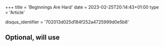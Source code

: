 +++
title = 'Beginnings Are Hard'
date = 2023-02-25T20:14:43+01:00
type = 'Article'

disqus_identifier = '702013d025d184f252a4725999d0e5b8'
## Optional, will use <title> tag value instead.
# disqus_title = ''
## Optional, will use window.location.href instead.
# disqus_url = ''
show_disqus = true
show_comment_count = true

share_buttons = ['facebook', 'twitter']

draft = false
+++

Well it took some time (almost 6 years) to create a personal blog, but here we are.

<!--more-->

## How did we come here?

This is not the first attempt on creating my own website. On my [GitHub](https://github.com/nathiss) there are many
(most of them private) repos, which contains some sort of _personal website_. All of them abandoned, but not this one!

... at least not yet. ✌(-‿-)✌ However I'm optimistic.

To better understand why I have such high hopes for this project let's go down the rabbit hole and analyze its ancestors
and try to point out why they failed.

### Platform 1: 0x52 (Django 2.2)

[Django](https://www.djangoproject.com/) is one of the first tools I've ever used to create something on the web.

> Django is a high-level Python web framework that encourages rapid development and clean, pragmatic design.
> Built by experienced developers, it takes care of much of the hassle of web development, so you can focus on writing
> your app without needing to reinvent the wheel. It’s free and open source.  
> ~ [Django website](https://www.djangoproject.com/)

Using that framework I've built a web journal. The idea was that at any moment I could use one of my devices to create
a new journal entry. They were automatically sorted by creation date and tagged with tokens retrieved from the entry's
content. The latter deserves a bit more digging into. Let's consider the following entry:

> Lorem ipsum @dolor sit amet, consectetur adipiscing elit. Aliquam sed eleifend magna. @Quisque venenatis ex ex, a
> suscipit purus iaculis ac. Sed @lacinia tincidunt nunc vitae consectetur.

A tag is a sequence of characters between `'@'` and one of `',<.>/?;:\'"[{]}\\|()=+#$%^&*~\r\n '`. When an entry was
either created or modified, then the logic extracted tags from content:

```python
@staticmethod
def extract_tag_names(text):
    words = re.split(Tag.escape_delimiters(Tag.TAG_DELIMITERS), text)
    words = list(filter(None, words))
    return [tag_name[1:].lower() for tag_name in words if tag_name.startswith(Tag.TAG_SYMBOL)]
```

It worked pretty well. I could create a new tag or use an already existing one. When the tag was orphaned _(meaning it
was referenced by no entry)_ the logic was able to take care of that too. :eyes:

The solution was designed to be used by more that one user: each person would have an account and they would be able to
access only their own entries and tags.

What happened with that project? I used it for a while, but after some time I wasn't really actively adding new entries,
so it just fated away. Also it was more of a personal utility website, than a blog. It was publicly available on
[Heroku](https://www.heroku.com/) until quite recently actually. I took down the website when [Heroku announced their
removal of free product plans](https://help.heroku.com/RSBRUH58/removal-of-heroku-free-product-plans-faq).

### Platform 2: Titan (ASP.NET)

This was _an another_ iteration of personal website development. I've decided to use
[.NET](https://en.wikipedia.org/wiki/.NET) for this one, because earlier in that year I got my first job in the field
and I was hyped to build something with the technology we used at work _(we were developing a few solutions and one of
them was built on top of [.NET Framework](https://en.wikipedia.org/wiki/.NET_Framework))_.

Sadly I deleted the source code some time ago as a part of my GitHub purge, but I remember quite vividly the problem(s)
with this one. In a sentence: it was too overengineered.

> the strategy is definitely: first make it work, then make it right, and, finally, make it fast.  
> ~ "The C Language and Models for Systems Programming" in Byte magazine (August 1983)

I wanted to use [JWT](https://en.wikipedia.org/wiki/JSON_Web_Token) as a user authentication method. I've read on many
places on the web that it's a bad idea, but still I was devoted to make it work. One of the issues I was aware of was
that you cannot _easily_ and _permanently_ logout a user when using JWT.

In a nutshell JWT are tokens stored on the client-side. However, due to encryption, they can only be read by the
service. So with each request the client sends its token to the sever (lik a cookie, you might say). If the token is
well-formed, then the server, with quite high certainty, can assume it wasn't tinkered with.

Going back to logout issue: to ensure that session will not last indefinitely the server could add `"expiryDate"` field
to payload and check its value with each request and respond accordingly. That works pretty well. The client has no way
of modifying `"expiryDate"`.

Yet it's much harder to kill the session before token expiries. My attempt was to add a new field to token's payload
which would indicate that its no longer valid and send it back to the client. The problem though is that the client does
**not** need to use the new token. It still can use the old one and, since we don't store session information on the
server, the service has not way of detecting that. :anger:

The solution I came up with was to use [Redis](https://redis.io/). To store that information on the server-side.

> **Redis:**
> The open source, in-memory data store used by millions of developers as a database, cache, streaming engine,
> and message broker.

Once the server decides the user should be logged out, it will store JWT's ID in Redis alongside with an indication of
whether the session has ended.

Can you see now when I said it was overengineered? So many complex solution for a logout functionality. The project
ended because I was too wornout to finish it.

### Platform 3: Polaris (React)

I'm actually quite proud of this one. It's a static website running on [React](https://reactjs.org/) used to host my
vector graphics. It's painfully simple, but that was kinda the point. I wanted to have a way of hosting those images
ASAP, hence React and GitHub Pages, [where the website is actually hosted](https://nathiss.github.io/Polaris/).

It wasn't my first contact with technologies used in frontend, but it was the first time when I used _state of the art_
tools for a new website. My knowledge of [NodeJS](https://nodejs.org/en/) and utilities built on top of it was
practically nonexistent. That changed once I've written Polaris; now I'm just new to this stuff.

![Steam on the horizon](./steam-on-the-horizon-small.png)

I don't have much more to say here other that, it was a while when I used [Inkscape](https://inkscape.org/) to create
those images and when I needed to use it again, for the sake of this blog, it was terrifying to see how much one can
forget what one has learned. ಠ_ಠ

### Platforms long forgotten

There were many more projects which aimed to create my personal space on the web, but only these mentioned above are
still remembered by me enough to write a few sentences about.

It's safe to say they all suffered from the same fundamental flaws:

- they were too complex,
- they were trying to solve all possible future problem without aiming to deliver the most basic functionality,
- backend is hard.

This blog, on the other hand, is a static content website build with [Hugo](https://gohugo.io/). I think to some extend
I was aware that tools like Hugo existed, but I've never considered using them. I cannot really explain as to why; maybe
I was trying too hard to use a new fancy tool I've just learned about.

## The goal and future of this project

The goal of this project is to create an archive for stuff I'm going to learn. It's still unclear as to what I'm going
to post on this blog, but it's safe to say that it's going to be techy.

I cannot say with any amount of certainty how often I'll writing new articles. I'm really looking forward to making new
content. I believe it will also tilt me significantly into learning about new things.

There are still some adjustments I need to make on the website, I'm probably going to focus on them before I'll work on
new articles, but in general it is functionally complete.

So as of now, thank you for reading.

:ocean:
